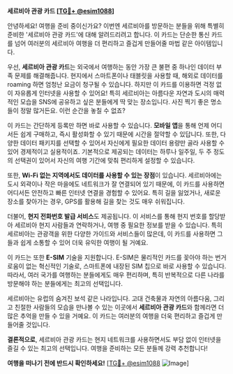 **세르비아 관광 카드 [[TG💪+ @esim1088](https://t.me/s/esim1088)]**

안녕하세요! 여행을 준비 중이신가요? 이번엔 세르비아를 방문하는 분들을 위해 특별히 준비한 '세르비아 관광 카드'에 대해 알려드리려고 합니다. 이 카드는 단순한 통신 카드를 넘어 여러분의 세르비아 여행을 더 편리하고 즐겁게 만들어줄 마법 같은 아이템입니다.

우선, **세르비아 관광 카드**는 외국에서 여행하는 동안 가장 큰 불편 중 하나인 데이터 부족 문제를 해결해줍니다. 현지에서 스마트폰이나 태블릿을 사용할 때, 해외로 데이터를 roaming 하면 엄청난 요금이 청구될 수 있습니다. 하지만 이 카드를 이용하면 걱정 없이 자유롭게 인터넷을 사용할 수 있어요! 특히 세르비아는 아름다운 자연과 도시의 매력적인 모습을 SNS에 공유하고 싶은 분들에게 딱 맞는 장소입니다. 사진 찍기 좋은 명소들이 정말 많거든요. 이런 순간을 놓칠 수 없죠?

이 카드는 간단하게 등록만 하면 바로 사용할 수 있습니다. **모바일 앱**을 통해 언제 어디서든 쉽게 구매하고, 즉시 활성화할 수 있기 때문에 시간을 절약할 수 있답니다. 또한, 다양한 데이터 패키지를 선택할 수 있어서 자신에게 필요한 데이터 용량만 골라 사용할 수 있어 경제적이고 실용적이죠. 기본적으로 제공되는 데이터는 하루나 일주일, 두 주 정도의 선택권이 있어서 자신의 여행 기간에 맞춰 편리하게 설정할 수 있습니다.

또한, **Wi-Fi 없는 지역에서도 데이터를 사용할 수 있는 장점**이 있습니다. 세르비아에는 도시 외곽이나 작은 마을에도 네트워크가 잘 연결되어 있기 때문에, 이 카드를 사용하면 어디서든 안전하고 빠른 인터넷 연결을 경험할 수 있어요. 특히 길을 잃었거나, 새로운 장소를 찾아가는 경우, GPS를 활용해 길을 찾는 것도 매우 쉬워집니다. 

더불어, **현지 전화번호 발급 서비스**도 제공됩니다. 이 서비스를 통해 현지 번호를 할당받아 세르비아 현지 사람들과 연락하거나, 여행 중 필요한 정보를 받을 수 있습니다. 특히 세르비아는 관광객을 위한 다양한 가이드와 서비스들이 많은데, 이 카드를 사용하면 그들과 쉽게 소통할 수 있어 더욱 유익한 여행이 될 거예요.

이 카드는 또한 **E-SIM** 기술을 지원합니다. E-SIM은 물리적인 카드를 꽂아야 하는 번거로움이 없는 혁신적인 기술로, 스마트폰에 내장된 SIM 칩으로 바로 사용할 수 있습니다. 따라서, 여러 국가를 여행하는 분들에게도 매우 편리하며, 특히 반복적으로 다른 나라를 방문해야 하는 분들에게는 최고의 선택입니다. 

세르비아는 유럽의 숨겨진 보석 같은 나라입니다. 고대 건축물과 자연의 아름다움, 그리고 친절한 사람들의 모습을 만나볼 수 있는 이곳에서 **세르비아 관광 카드**와 함께라면 더 많은 추억을 만들 수 있을 거예요. 이 카드는 여러분의 여행을 더욱 편리하고 즐겁게 만들어줄 것입니다.

**결론적으로**, 세르비아 관광 카드는 현지 네트워크를 사용하면서도 부담 없이 인터넷을 즐길 수 있는 최고의 선택입니다. 여행을 준비하는 모든 분들께 강력 추천합니다! 

**여행을 떠나기 전에 반드시 확인하세요!** [[TG💪+ @esim1088](https://t.me/s/esim1088) ![Image](https://i.postimg.cc/Y0z9fWf4/image.png)]